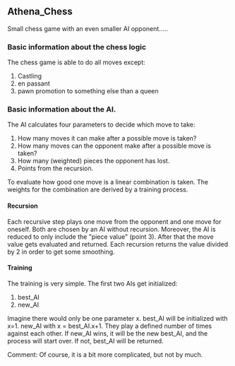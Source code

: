 ## Athena_Chess

Small chess game with an even smaller AI opponent.....


### Basic information about the chess logic
The chess game is able to do all moves except: 
1. Castling
2. en passant
3. pawn promotion to something else than a queen 

### Basic information about the AI. 
The AI calculates four parameters to decide which move to take: 

1. How many moves it can make after a possible move is taken? 
2. How many moves can the opponent make after a possible move is taken?
3. How many (weighted) pieces the opponent has lost. 
4. Points from the recursion. 

To evaluate how good one move is a linear combination is taken. 
The weights for the combination are derived by a training process. 

#### Recursion 
Each recursive step plays one move from the opponent and one move for oneself. 
Both are chosen by an AI without recursion. 
Moreover, the AI is reduced to only include the "piece value" (point 3).
After that the move value gets evaluated and returned. Each recursion returns the value divided by 2 in order to get some smoothing. 

#### Training 
The training is very simple. The first two AIs get initialized: 

1. best_AI
2. new_AI

Imagine there would only be one parameter x. best_AI will be initialized with x=1. 
new_AI with x = best_AI.x+1. They play a defined number of times against each other. 
If new_AI wins, it will be the new best_AI, and the process will start over. If not, best_AI will be returned. 

Comment: Of course, it is a bit more complicated, but not by much.
